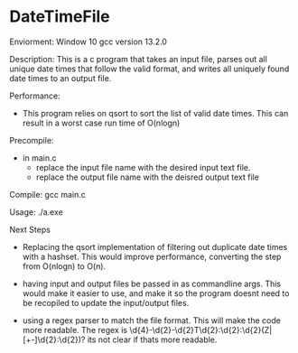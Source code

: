 # DateTimeFile

Enviorment: 
Window 10
gcc version 13.2.0

Description:
This is a c program that takes an input file, parses out all unique date times that follow the valid format, and writes all uniquely found date times to an output file.

Performance:
- This program relies on qsort to sort the list of valid date times. This can result in a worst case run time of O(nlogn)

Precompile: 
- in main.c 
    - replace the input file name with the desired input text file.
    - replace the output file name with the deisred output text file

Compile: gcc main.c

Usage: ./a.exe

Next Steps
- Replacing the qsort implementation of filtering out duplicate date times with a hashset. This would improve performance, converting the step from O(nlogn) to O(n). 

- having input and output files be passed in as commandline args. This would make it easier to use, and make it so the program doesnt need to be recopiled to update the input/output files.

- using a regex parser to match the file format. This will make the code more readable. The regex is \d{4}-\d{2}-\d{2}T\d{2}:\d{2}:\d{2}(Z|[+-]\d{2}:\d{2})? its not clear if thats more readable.